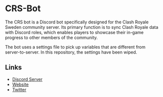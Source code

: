 # CRS-Bot 
The CRS bot is a Discord bot specifically designed for the Clash Royale Sweden community server. Its primary function is to sync Clash Royale data with Discord roles, which enables players to showcase their in-game progress to other members of the community.

The bot uses a settings file to pick up variables that are different from server-to-server. In this repository, the settings have been wiped.

## Links
- [Discord Server](https://discord.gg/C8S55SQXGQ)
- [Website](https://crsweden.com)
- [Twitter](https://twitter.com/SwedenCR)

